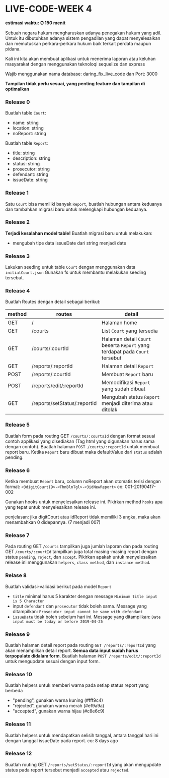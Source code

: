 # LIVE-CODE-WEEK 4
**estimasi waktu: ⏰ 150 menit**

Sebuah negara hukum mengharuskan adanya penegakan hukum yang adil. Untuk itu dibutuhkan adanya sistem pengadilan yang dapat menyelesaikan dan memutuskan perkara-perkara hukum baik terkait perdata maupun pidana.

Kali ini kita akan membuat aplikasi untuk menerima laporan atau keluhan masyarakat dengan menggunakan teknoloqi sequelize dan express

Wajib menggunakan nama database: daring_fix_live_code dan Port: 3000

**Tampilan tidak perlu sesuai, yang penting feature dan tampilan di optimalkan**


### Release 0
Buatlah table `Court`:
- name: string
- location: string
- noReport: string

Buatlah table `Report`:
- title: string
- description: string
- status: string
- prosecutor: string
- defendant: string
- issueDate: string

### Release 1
Satu `Court` bisa memiliki banyak `Report`, buatlah hubungan antara keduanya dan tambahkan migrasi baru untuk melengkapi hubungan keduanya.

### Release 2
**Terjadi kesalahan model table!**
Buatlah migrasi baru untuk melakukan:
- mengubah tipe data issueDate dari string menjadi date

### Release 3
Lakukan seeding untuk table `Court` dengan menggunakan data `initialCourt.json`
Gunakan fs untuk membantu melakukan seeding tersebut.

### Release 4
Buatlah Routes dengan detail sebagai berikut:

| method | routes | detail |
| -------| -------| -------|
| GET | / | Halaman home |
| GET | /courts | List `Court` yang tersedia |
| GET | /courts/:courtId | Halaman detail `Court` beserta `Report` yang terdapat pada `Court` tersebut |
| GET | /reports/:reportId | Halaman detail `Report` |
| POST | /reports/:courtId | Membuat `Report` baru |
| POST | /reports/edit/:reportId | Memodifikasi `Report` yang sudah dibuat  |
| GET | /reports/setStatus/:reportId | Mengubah status `Report` menjadi diterima atau ditolak |


### Release 5
Buatlah form pada routing GET `/courts/:courtsId` dengan format sesuai contoh applikasi yang disediakan (Tag html yang digunakan harus sama dengan contoh). Buatlah halaman `POST /courts/:reportId` untuk membuat report baru. Ketika `Report` baru dibuat maka defaultValue dari `status` adalah pending.

### Release 6
Ketika membuat `Report` baru, column noReport akan otomatis terisi dengan format:
`<3digitCourtID>-<ThnBlnTgl>-<3idNewReport>`
co:
001-20190417-002

Gunakan hooks untuk menyelesaikan release ini. Pikirkan method `hooks` apa yang tepat untuk menyelesaikan release ini.

penjelasan:
jika digitCourt atau idReport tidak memiliki 3 angka, maka akan menambahkan 0 didepannya. (7 menjadi 007)


### Release 7
Pada routing GET `/courts` tampilkan juga jumlah laporan dan pada routing GET `/courts/:courtId` tampilkan juga total masing-masing report dengan status `pending`, `reject`, dan `accept`. Pikirkan apakah untuk menyelesaikan release ini menggunakan `helpers`, `class method`, dan `instance method`.

### Relase 8
Buatlah validasi-validasi berikut pada model `Report`
- `title` minimal harus 5 karakter dengan message `Minimum title input is 5 Character`
- input `defendant` dan `prosecutor` tidak boleh sama. Message yang ditampilkan: `Prosecutor input cannot be same with defendant`
- `issueDate` tidak boleh sebelum hari ini. Message yang ditampilkan: `Date input must be today or before 2019-04-25`



### Release 9
Buatlah halaman detail report pada routing `GET /reports/:reportId` yang akan menampilkan detail report. **Semua data input sudah harus terpopulate didalam form**. Buatlah halaman `POST /reports/edit/:reportId` untuk mengupdate sesuai dengan input form.

### Release 10
Buatlah helpers untuk memberi warna pada setiap status report yang berbeda
- "pending", gunakan warna kuning (#fff9c4)
- "rejected", gunakan warna merah (#ef9a9a)
- "accepted", gunakan warna hijau (#c8e6c9)

### Release 11
Buatlah helpers untuk mendapatkan selisih tanggal, antara tanggal hari ini dengan tanggal issueDate pada report.
co: 8 days ago

### Release 12
Buatlah routing GET `/reports/setStatus/:reportId` yang akan mengupdate status pada report tersebut menjadi `accepted` atau `rejected`.